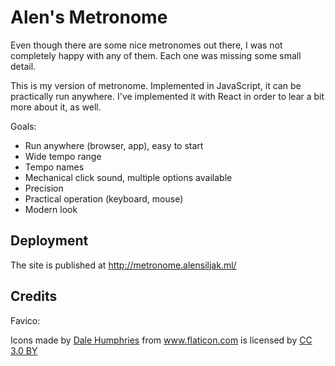 # Alen's Metronome

Even though there are some nice metronomes out there, I was not completely happy with any of them. Each one was missing some small detail.

This is my version of metronome. Implemented in JavaScript, it can be practically run anywhere. I've implemented it with React in order to lear a bit more about it, as well.

Goals:

- Run anywhere (browser, app), easy to start
- Wide tempo range
- Tempo names
- Mechanical click sound, multiple options available
- Precision
- Practical operation (keyboard, mouse)
- Modern look

## Deployment

The site is published at http://metronome.alensiljak.ml/

## Credits

Favico: <div>Icons made by <a href="https://www.flaticon.com/authors/dale-humphries" title="Dale Humphries">Dale Humphries</a> from <a href="https://www.flaticon.com/" title="Flaticon">www.flaticon.com</a> is licensed by <a href="http://creativecommons.org/licenses/by/3.0/" title="Creative Commons BY 3.0" target="_blank">CC 3.0 BY</a></div>

